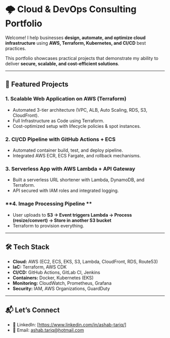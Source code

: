 # 🌩 Cloud & DevOps Consulting Portfolio

Welcome! I help businesses **design, automate, and optimize cloud infrastructure** using **AWS, Terraform, Kubernetes, and CI/CD** best practices.  

This portfolio showcases practical projects that demonstrate my ability to deliver **secure, scalable, and cost-efficient solutions**.

---

## 🚀 Featured Projects

### 1. Scalable Web Application on AWS (Terraform)
- Automated 3-tier architecture (VPC, ALB, Auto Scaling, RDS, S3, CloudFront).
- Full Infrastructure as Code using Terraform.
- Cost-optimized setup with lifecycle policies & spot instances.


### 2. CI/CD Pipeline with GitHub Actions + ECS
- Automated container build, test, and deploy pipeline.
- Integrated AWS ECR, ECS Fargate, and rollback mechanisms.


### 3. Serverless App with AWS Lambda + API Gateway
- Built a serverless URL shortener with Lambda, DynamoDB, and Terraform.
- API secured with IAM roles and integrated logging.

### **4. Image Processing Pipeline **

- User uploads to **S3 → Event triggers Lambda → Process (resize/convert) → Store in another S3 bucket**
- Terraform to provision everything.


---

## 🛠️ Tech Stack
- **Cloud:** AWS (EC2, ECS, EKS, S3, Lambda, CloudFront, RDS, Route53)  
- **IaC:** Terraform, AWS CDK  
- **CI/CD:** GitHub Actions, GitLab CI, Jenkins  
- **Containers:** Docker, Kubernetes (EKS)  
- **Monitoring:** CloudWatch, Prometheus, Grafana  
- **Security:** IAM, AWS Organizations, GuardDuty  

---

## 📬 Let’s Connect
- 💼 LinkedIn: [https://www.linkedin.com/in/ashab-tariq/]  
- 📧 Email: ashab.tariq@hotmail.com
	
